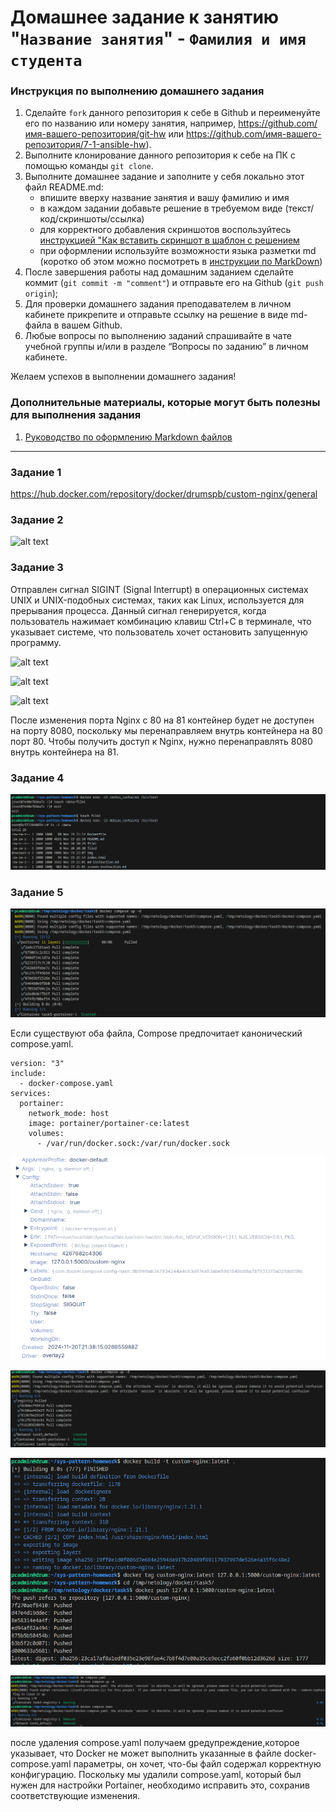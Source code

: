 # Домашнее задание к занятию "`Название занятия`" - `Фамилия и имя студента`


### Инструкция по выполнению домашнего задания

   1. Сделайте `fork` данного репозитория к себе в Github и переименуйте его по названию или номеру занятия, например, https://github.com/имя-вашего-репозитория/git-hw или  https://github.com/имя-вашего-репозитория/7-1-ansible-hw).
   2. Выполните клонирование данного репозитория к себе на ПК с помощью команды `git clone`.
   3. Выполните домашнее задание и заполните у себя локально этот файл README.md:
      - впишите вверху название занятия и вашу фамилию и имя
      - в каждом задании добавьте решение в требуемом виде (текст/код/скриншоты/ссылка)
      - для корректного добавления скриншотов воспользуйтесь [инструкцией "Как вставить скриншот в шаблон с решением](https://github.com/netology-code/sys-pattern-homework/blob/main/screen-instruction.md)
      - при оформлении используйте возможности языка разметки md (коротко об этом можно посмотреть в [инструкции  по MarkDown](https://github.com/netology-code/sys-pattern-homework/blob/main/md-instruction.md))
   4. После завершения работы над домашним заданием сделайте коммит (`git commit -m "comment"`) и отправьте его на Github (`git push origin`);
   5. Для проверки домашнего задания преподавателем в личном кабинете прикрепите и отправьте ссылку на решение в виде md-файла в вашем Github.
   6. Любые вопросы по выполнению заданий спрашивайте в чате учебной группы и/или в разделе “Вопросы по заданию” в личном кабинете.
   
Желаем успехов в выполнении домашнего задания!
   
### Дополнительные материалы, которые могут быть полезны для выполнения задания

1. [Руководство по оформлению Markdown файлов](https://gist.github.com/Jekins/2bf2d0638163f1294637#Code)

---

### Задание 1

https://hub.docker.com/repository/docker/drumspb/custom-nginx/general

### Задание 2

![alt text](img/image.png)

### Задание 3

Отправлен сигнал SIGINT (Signal Interrupt) в операционных системах UNIX и UNIX-подобных системах, таких как Linux, используется для прерывания процесса. Данный сигнал генерируется, когда пользователь нажимает комбинацию клавиш Ctrl+C в терминале, что указывает системе, что пользователь хочет остановить запущенную программу.

![alt text](img/image1.png)

![alt text](img/image2.png)

![alt text](img/image3.png)

После изменения порта Nginx с 80 на 81 контейнер будет не доступен на порту 8080, поскольку мы перенаправляем внутрь контейнера на 80 порт 80. Чтобы получить доступ к Nginx, нужно перенаправлять 8080 внутрь контейнера на 81.



### Задание 4

![alt text](img/image4.png)


### Задание 5

![alt text](img/image6.png)

Если существуют оба файла, Compose предпочитает канонический compose.yaml.

```
version: "3"
include:
  - docker-compose.yaml
services:
  portainer:
    network_mode: host
    image: portainer/portainer-ce:latest
    volumes:
      - /var/run/docker.sock:/var/run/docker.sock

```
![alt text](img/image5.png)

![alt text](img/image7.png)

![alt text](img/image8.png)

![alt text](img/image9.png)

после удаления compose.yaml получаем gредупреждение,которое  указывает, что Docker не может выполнить указанные в файле docker-compose.yaml параметры, он хочет, что-бы файл содержал корректную конфигурацию. Поскольку мы удалили compose.yaml, который был нужен для настройки Portainer, необходимо исправить это, сохранив соответствующие изменения.
